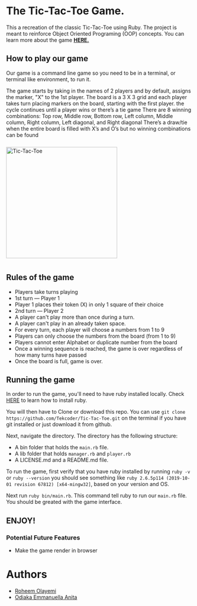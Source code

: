 # **The Tic-Tac-Toe Game.**

This a recreation of the classic Tic-Tac-Toe using Ruby. The project is meant to reinforce Object Oriented Programing (OOP) concepts. You can learn more about the game <a href="https://en.wikipedia.org/wiki/Tic-tac-toe" target="blank">**HERE.**</a>

## **How to play our game**

Our game is a command line game so you need to be in a terminal, or terminal like environment, to run it.

The game starts by taking in the names of 2 players and by default, assigns the marker, "X" to the 1st player. The board is a 3 X 3 grid and each player takes turn placing markers on the board, starting with the first player. the cycle continues until a player wins or there’s a tie game
There are 8 winning combinations: Top row, Middle row, Bottom row, Left column, Middle column, Right column, Left diagonal, and Right diagonal
There’s a draw/tie when the entire board is filled with X’s and O’s but no winning combinations can be found


<img alt="Tic-Tac-Toe" src="https://i.imgur.com/DaPhoBL.png" width="300" height="300" style="margin: 10px auto;">


## **Rules of the game**

* Players take turns playing
* 1st turn — Player 1
* Player 1 places their token (X) in only 1 square of their choice
* 2nd turn — Player 2
* A player can't play more than once during a turn.
* A player can't play in an already taken space.
* For every turn, each player will choose a numbers from 1 to 9
* Players can only choose the numbers from the board (from 1 to 9)
* Players cannot enter Alphabet or duplicate number from the board
* Once a winning sequence is reached, the game is over regardless of how many turns have passed
* Once the board is full, game is over.

## **Running the game**

In order to run the game, you'll need to have ruby installed locally. Check [HERE](https://www.ruby-lang.org/en/documentation/installation/) to learn how to install ruby. 

You will then have to Clone or download this repo. You can use `git clone https://github.com/Tekcoder/Tic-Tac-Toe.git` on the terminal if you have git installed or just download it from github.

Next, navigate the directory. The directory has the following structure:
* A bin folder that holds the `main.rb` file.
* A lib folder that holds `manager.rb` and `player.rb`
* A LICENSE.md and a README.md file.

To run the game, first verify that you have ruby installed by running `ruby -v` or `ruby --version` you should see something like `ruby 2.6.5p114 (2019-10-01 revision 67812) [x64-mingw32]`, based on your version and OS.

Next run `ruby bin/main.rb`. This command tell ruby to run our `main.rb` file. You should be greated with the game interface.

## **ENJOY!**

### Potential Future Features
* Make the game render in browser

# Authors

<ul>
  <li>
<a href="https://github.com/Tekcoder">Roheem Olayemi</a></li>
  <li><a href="https://github.com/Audrey-Ella-xo">Odiaka Emmanuella Anita</a></li>
</ul>

